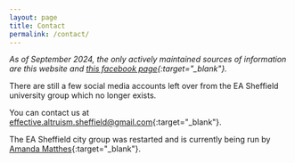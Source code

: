 ```yaml
---
layout: page
title: Contact
permalink: /contact/
---
```


*As of September 2024, the only actively maintained sources of information are this website and [this facebook page](https://www.facebook.com/EffectiveAltruismSheffield){:target="_blank"}.*

There are still a few social media accounts left over from the EA Sheffield university group which no longer exists.

You can contact us at [effective.altruism.sheffield@gmail.com](mailto:effective.altruism.sheffield@gmail.com){:target="_blank"}.

The EA Sheffield city group was restarted and is currently being run by [Amanda Matthes](https://amanda-matthes.github.io){:target="_blank"}.